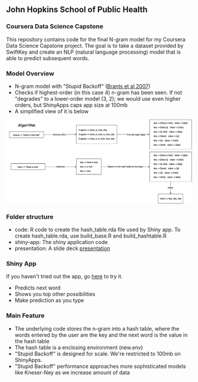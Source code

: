 ## John Hopkins School of Public Health
### Coursera Data Science Capstone

This repository contains code for the final N-gram model for my Coursera
Data Science Capstone project. The goal is to take a dataset provided by
SwiftKey and create an NLP (natural language processing) model that is able
to predict subsequent words.

### Model Overview
- N-gram model with "Stupid Backoff" ([Brants et al 2007](http://www.cs.columbia.edu/~smaskey/CS6998-0412/supportmaterial/langmodel_mapreduce.pdf))
- Checks if highest-order (in this case 4) n-gram has been seen. If not "degrades" to a lower-order model (3, 2); we would use even higher orders, but ShinyApps caps app size at 100mb
- A simplified view of it is below

![Algorithm](https://raw.githubusercontent.com/cleosson/DataScienceSpecialization/master/data-science-capstone/presentation/images/algorithm_flow.png)

### Folder structure

- code: R code to create the hash_table.rda file used by Shiny app. To create hash_table.rda, use build_base.R and build_hashtable.R
- shiny-app: The shiny application code
- presentation: A slide deck [presentation](http://rpubs.com/cleosson/DataScienceCapstone)

### Shiny App
If you haven't tried out the app, go [here](https://cleosson.shinyapps.io/DataScienceCapstone/) to try it.

- Predicts next word
- Shows you top other possibilities
- Make prediction as you type


### Main Feature
- The underlying code stores the n-gram into a hash table, where the words entered by the user are the key and the next word is the value in the hash table
- The hash table is a enclosing environment (new.env)
- "Stupid Backoff" is designed for scale. We're restricted to 100mb on ShinyApps.
- "Stupid Backoff" performance approaches more sophisticated models like Kneser-Ney as we increase amount of data

